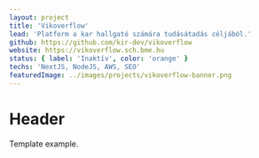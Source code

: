 ```yaml
---
layout: project
title: 'Vikoverflow'
lead: 'Platform a kar hallgató számára tudásátadás céljából.'
github: https://github.com/kir-dev/vikoverflow
website: https://vikoverflow.sch.bme.hu
status: { label: 'Inaktív', color: 'orange' }
techs: 'NextJS, NodeJS, AWS, SEO'
featuredImage: ../images/projects/vikoverflow-banner.png
---
```


# Header

Template example.
